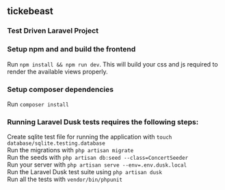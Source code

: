 ## tickebeast

### Test Driven Laravel Project

### Setup npm and and build the frontend
Run `npm install && npm run dev`. This will build your css and js required to render the available views properly.  

### Setup composer dependencies
Run `composer install`

### Running Laravel Dusk tests requires the following steps:  
Create sqlite test file for running the application with `touch database/sqlite.testing.database`  
Run the migrations with `php artisan migrate`  
Run the seeds with `php artisan db:seed --class=ConcertSeeder`  
Run your server with `php artisan serve --env=.env.dusk.local`   
Run the Laravel Dusk test suite using `php artisan dusk`  
Run all the tests with `vendor/bin/phpunit`

